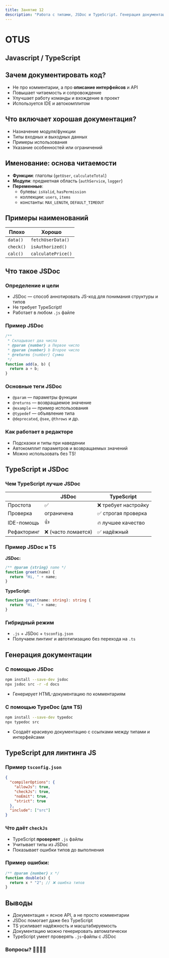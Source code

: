 ```yaml
---
title: Занятие 12
description: "Работа с типами, JSDoc и TypeScript. Генерация документации и линтинг JS-файлов с типами"
---
```


# OTUS

## Javascript / TypeScript

<!--v-->

## Зачем документировать код?

- Не про комментарии, а про **описание интерфейсов** и API
- Повышает читаемость и сопровождение
- Улучшает работу команды и вхождение в проект
- Используется IDE и автокомплитом

<!--v-->

## Что включает хорошая документация?

- Назначение модуля/функции
- Типы входных и выходных данных
- Примеры использования
- Указание особенностей или ограничений

<!--v-->

## Именование: основа читаемости

- **Функции**: глаголы (`getUser`, `calculateTotal`)
- **Модули**: предметная область (`authService`, `logger`)
- **Переменные**:
  - булевы: `isValid`, `hasPermission`
  - коллекции: `users`, `items`
  - константы: `MAX_LENGTH`, `DEFAULT_TIMEOUT`

<!--v-->

## Примеры наименований

| Плохо     | Хорошо             |
| --------- | ------------------ |
| `data()`  | `fetchUserData()`  |
| `check()` | `isAuthorized()`   |
| `calc()`  | `calculatePrice()` |

<!--s-->

## Что такое JSDoc

<!--v-->

### Определение и цели

- JSDoc — способ аннотировать JS-код для понимания структуры и типов
- Не требует TypeScript!
- Работает в любом `.js` файле

<!--v-->

### Пример JSDoc

```js
/**
 * Складывает два числа
 * @param {number} a Первое число
 * @param {number} b Второе число
 * @returns {number} Сумма
 */
function add(a, b) {
  return a + b;
}
```

<!--v-->

### Основные теги JSDoc

- `@param` — параметры функции
- `@returns` — возвращаемое значение
- `@example` — пример использования
- `@typedef` — объявление типа
- `@deprecated`, `@see`, `@throws` и др.

<!--v-->

### Как работает в редакторе

- Подсказки и типы при наведении
- Автокомплит параметров и возвращаемых значений
- Можно использовать без TS!

<!--s-->

## TypeScript и JSDoc

<!--v-->

### Чем TypeScript лучше JSDoc

|             | JSDoc               | TypeScript           |
| ----------- | ------------------- | -------------------- |
| Простота    | ✅                  | ❌ требует настройку |
| Проверка    | ограничена          | ✅ строгая проверка  |
| IDE-помощь  | 👍                  | 🔥 лучшее качество   |
| Рефакторинг | ❌ (часто ломается) | ✅ надёжный          |

<!--v-->

### Пример JSDoc и TS

**JSDoc:**

```js
/** @param {string} name */
function greet(name) {
  return "Hi, " + name;
}
```

**TypeScript:**

```ts
function greet(name: string): string {
  return "Hi, " + name;
}
```

<!--v-->

### Гибридный режим

- `.js` + JSDoc + `tsconfig.json`
- Получаем линтинг и автотипизацию без перехода на `.ts`

<!--s-->

## Генерация документации

<!--v-->

### С помощью JSDoc

```bash
npm install --save-dev jsdoc
npx jsdoc src -r -d docs
```

- Генерирует HTML-документацию по комментариям

<!--v-->

### С помощью TypeDoc (для TS)

```bash
npm install --save-dev typedoc
npx typedoc src
```

- Создаёт красивую документацию с ссылками между типами и интерфейсами

<!--s-->

## TypeScript для линтинга JS

<!--v-->

### Пример `tsconfig.json`

```json
{
  "compilerOptions": {
    "allowJs": true,
    "checkJs": true,
    "noEmit": true,
    "strict": true
  },
  "include": ["src"]
}
```

<!--v-->

### Что даёт `checkJs`

- TypeScript **проверяет** `.js` файлы
- Учитывает типы из JSDoc
- Показывает ошибки типов до выполнения

<!--v-->

### Пример ошибки:

```js
/** @param {number} x */
function double(x) {
  return x * "2"; // ❌ ошибка типов
}
```

<!--s-->

## Выводы

<!--v-->

- Документация = ясное API, а не просто комментарии
- JSDoc помогает даже без TypeScript
- TS усиливает надёжность и масштабируемость
- Документацию можно генерировать автоматически
- TypeScript умеет проверять `.js`-файлы с JSDoc

<!--v-->

### Вопросы? 🙋‍♀️🙋‍♂️
